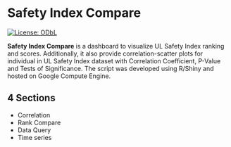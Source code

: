 # Safety Index Compare

[![License: ODbL](https://img.shields.io/badge/License-ODbL-brightgreen.svg)](https://opendatacommons.org/licenses/odbl/)

**Safety Index Compare** is a dashboard to visualize UL Safety Index ranking and scores. Additionally, it also provide correlation-scatter plots for individual in 
UL Safety Index dataset with Correlation Coefficient, P-Value and Tests of Significance. The script was developed using R/Shiny and hosted on Google Compute Engine. 

## 4 Sections
* Correlation
* Rank Compare
* Data Query
* Time series
